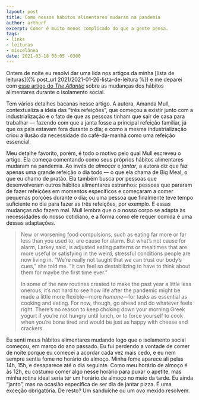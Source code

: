 ```yaml
---
layout: post
title: Como nossos hábitos alimentares mudaram na pandemia
author: arthurf
excerpt: Comer é muito menos complicado do que a gente pensa.
tags:
- links
- leituras
- miscelânea
date: 2021-03-18 08:05 -0300
---
```

Ontem de noite eu resolvi dar uma lida nos artigos da minha [lista de leituras]({% post_url 2021/2021-01-26-lista-de-leitura %}) e me deparei com [esse artigo do *The Atlantic*](https://www.theatlantic.com/health/archive/2021/03/your-weird-pandemic-meals-are-probably-fine/618210/?utm_source=digg&amp;utm_medium=email) sobre as mudanças dos hábitos alimentares durante o isolamento social.

Tem vários detalhes bacanas nesse artigo. A autora, Amanda Mull, contextualiza a ideia das “três refeições”, que começou a existir junto com a industrialização e o fato de que as pessoas tinham que sair de casa para trabalhar — fazendo com que a janta fosse a principal refeição familiar, já que os pais estavam fora durante o dia; e como a mesma industrialização criou a ilusão da necessidade do café-da-manhã como uma refeição essencial.

Meu detalhe favorito, porém, é todo o motivo pelo qual Mull escreveu o artigo. Ela começa comentando como seus próprios hábitos alimentares mudaram na pandemia. Ao invés de *almoçar* e *jantar*, a autora diz que faz apenas uma grande refeição o dia todo — o que ela chama de Big Meal, o que eu chamo de pratão. Ela também busca por pessoas que desenvolveram outros hábitos alimentares estranhos: pessoas que pararam de fazer refeições em momentos específicos e começaram a comer pequenas porçòes durante o dia; ou uma pessoa que finalmente teve tempo suficiente no dia para fazer as três refeições, por exemplo. E essas mudanças não fazem mal. Mull lembra que o o nosso corpo se adapta às necessidades do nosso cotidiano, e a forma como ele requer comida é uma dessas adaptações.

> New or worsening food compulsions, such as eating far more or far less than you used to, are cause for alarm. But what’s not cause for alarm, Larkey said, is adjusted eating patterns or mealtimes that are more useful or satisfying in the weird, stressful conditions people are now living in. “We’re really not taught that we can trust our body’s cues,” she told me. “It can feel so destabilizing to have to think about them for maybe the first time ever.”
>
> In some of the new routines created to make the past year a little less onerous, it’s not hard to see how life after the pandemic might be made a little more flexible—more *humane*—for tasks as essential as cooking and eating. For now, though, go ahead and do whatever feels right. There’s no reason to keep choking down your morning Greek yogurt if you’re not hungry until lunch, or to force yourself to cook when you’re bone tired and would be just as happy with cheese and crackers.

Eu senti meus hábitos alimentares mudando logo que o isolamento social começou, em março do ano passado. Eu fui perdendo a vontade de comer de noite porque eu comecei a acordar cada vez mais cedo, e eu nem sempre sentia fome no horário do almoço. Minha fome aparece ali pelas 14h, 15h, e desaparece até o dia seguinte. Como meu horário de almoço é às 12h, eu costumo comer algo nesse horário para puxar o apetite, mas minha rotina ideal seria ter um horário de almoço no meio da tarde. Eu ainda “janto”, mas na ocasião específica de ser dia de jantar pizza. É uma exceção obrigatória. De resto? Um sanduíche ou um ovo mexido resolvem.
